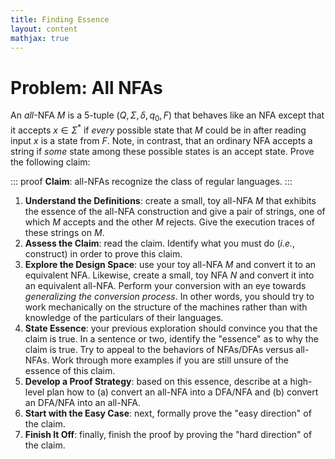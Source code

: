 ```yaml
---
title: Finding Essence
layout: content
mathjax: true
---
```


# Problem: All NFAs

An _all_-NFA $M$ is a 5-tuple $(Q, \Sigma, \delta, q_0, F)$ that behaves like an NFA except that it accepts $x \in \Sigma^*$ if _every_ possible state that $M$ could be in after reading input $x$ is a state from $F$.
Note, in contrast, that an ordinary NFA accepts a string if _some_ state among these possible states is an accept state.
Prove the following claim:

::: proof
**Claim**: all-NFAs recognize the class of regular languages.
:::

1.  **Understand the Definitions**: create a small, toy all-NFA $M$ that exhibits the essence of the all-NFA construction and give a pair of strings, one of which $M$ accepts and the other $M$ rejects.
    Give the execution traces of these strings on $M$.
2.  **Assess the Claim**: read the claim.
    Identify what you must do (_i.e._, construct) in order to prove this claim.
3.  **Explore the Design Space**: use your toy all-NFA $M$ and convert it to an equivalent NFA.
    Likewise, create a small, toy NFA $N$ and convert it into an equivalent all-NFA.
    Perform your conversion with an eye towards _generalizing the conversion process_.
    In other words, you should try to work mechanically on the structure of the machines rather than with knowledge of the particulars of their languages.
4.  **State Essence**: your previous exploration should convince you that the claim is true.
    In a sentence or two, identify the "essence" as to why the claim is true.
    Try to appeal to the behaviors of NFAs/DFAs versus all-NFAs.
    Work through more examples if you are still unsure of the essence of this claim.
5.  **Develop a Proof Strategy**: based on this essence, describe at a high-level plan how to (a) convert an all-NFA into a DFA/NFA and (b) convert an DFA/NFA into an all-NFA.
6.  **Start with the Easy Case**: next, formally prove the "easy direction" of the claim.
7.  **Finish It Off**: finally, finish the proof by proving the "hard direction" of the claim.
